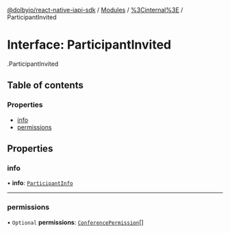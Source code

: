 [@dolbyio/react-native-iapi-sdk](../README.md) / [Modules](../modules.md) / [%3Cinternal%3E](../modules/_internal_.md) / ParticipantInvited

# Interface: ParticipantInvited

[<internal>](../modules/_internal_.md).ParticipantInvited

## Table of contents

### Properties

- [info](_internal_.ParticipantInvited.md#info)
- [permissions](_internal_.ParticipantInvited.md#permissions)

## Properties

### info

• **info**: [`ParticipantInfo`](_internal_.ParticipantInfo.md)

___

### permissions

• `Optional` **permissions**: [`ConferencePermission`](../enums/_internal_.ConferencePermission.md)[]
